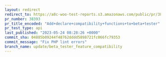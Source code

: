 ```yaml
---
layout: redirect
redirect_to: https://a8c-woo-test-reports.s3.amazonaws.com/public/pr/38393/api/index.html
pr_number: 38393
pr_title_encoded: "Add+declare+compatibility+functions+to+beta+tester"
pr_test_type: api
last_published: "2023-05-24 08:28:26 +0000"
commit_sha: 04885b09244f48762dddd5898721fc066fc79353
commit_message: "Fix PHP lint errors"
branch_name: update/beta_tester_feature_compatibility
---
```

